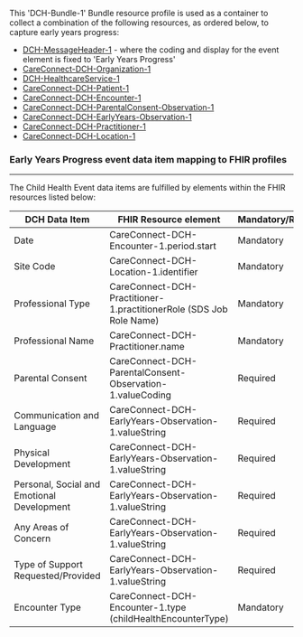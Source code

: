 This 'DCH-Bundle-1' Bundle resource profile is used as a container to collect a combination of the following resources, as ordered below, to capture early years progress:

- [DCH-MessageHeader-1] - where the coding and display for the event element is fixed to 'Early Years Progress'
- [CareConnect-DCH-Organization-1]
- [DCH-HealthcareService-1]
- [CareConnect-DCH-Patient-1]
- [CareConnect-DCH-Encounter-1]
- [CareConnect-DCH-ParentalConsent-Observation-1]
- [CareConnect-DCH-EarlyYears-Observation-1]
- [CareConnect-DCH-Practitioner-1]
- [CareConnect-DCH-Location-1]
                                                                                                   
### Early Years Progress event data item mapping to FHIR profiles ###
----------
The Child Health Event data items are fulfilled by elements within the FHIR resources listed below:

| DCH Data Item                              | FHIR Resource element                                               | Mandatory/Required/Optional |
|--------------------------------------------|---------------------------------------------------------------------|-----------------------------|
| Date                                       | CareConnect-DCH-Encounter-1.period.start                            | Mandatory                   |
| Site Code                                  | CareConnect-DCH-Location-1.identifier                               | Mandatory                   |
| Professional Type                          | CareConnect-DCH-Practitioner-1.practitionerRole (SDS Job Role Name) | Mandatory                   |
| Professional Name                          | CareConnect-DCH-Practitioner.name                                   | Mandatory                   |
| Parental Consent                           | CareConnect-DCH-ParentalConsent-Observation-1.valueCoding                        | Required                    |
| Communication and Language                 | CareConnect-DCH-EarlyYears-Observation-1.valueString                    | Required                    |
| Physical Development                       | CareConnect-DCH-EarlyYears-Observation-1.valueString                    | Required                    |
| Personal, Social and Emotional Development | CareConnect-DCH-EarlyYears-Observation-1.valueString                    | Required                    |
| Any Areas of Concern                       | CareConnect-DCH-EarlyYears-Observation-1.valueString                    | Required                    |
| Type of Support Requested/Provided         | CareConnect-DCH-EarlyYears-Observation-1.valueString                    | Required                    |
| Encounter Type                             | CareConnect-DCH-Encounter-1.type (childHealthEncounterType)         | Mandatory                   |

[DCH-MessageHeader-1]:dch-messageheader-1.html
[CareConnect-DCH-Organization-1]:careconnect-dch-organization-1.html
[CareConnect-DCH-Patient-1]:careconnect-dch-patient-1.html
[CareConnect-DCH-Encounter-1]:careconnect-dch-encounter-1.html
[CareConnect-DCH-ParentalConsent-Observation-1]:careconnect-dch-parentalconsent-observation-1.html
[CareConnect-DCH-EarlyYears-Observation-1]:careconnect-dch-earlyyears-observation-1.html
[CareConnect-DCH-Practitioner-1]:careconnect-dch-practitioner-1.html
[CareConnect-DCH-Location-1]:careconnect-dch-location-1.html
[DCH-HealthcareService-1]:dch-healthcareservice-1.html

